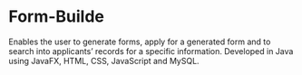 # Form-Builde
Enables the user to generate forms, apply for a generated form and to search into applicants’
records for a specific information.
Developed in Java using JavaFX, HTML, CSS, JavaScript and MySQL.
